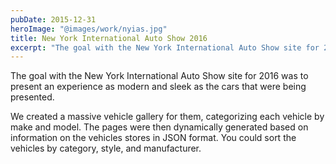 ```yaml
---
pubDate: 2015-12-31
heroImage: "@images/work/nyias.jpg"
title: New York International Auto Show 2016
excerpt: "The goal with the New York International Auto Show site for 2016 was to present an experience as modern and sleek as the cars that were being presented."
---
```


The goal with the New York International Auto Show site for 2016 was to present an experience as modern and sleek as the cars that were being presented.

We created a massive vehicle gallery for them, categorizing each vehicle by make and model. The pages were then dynamically generated based on information on the vehicles stores in JSON format. You could sort the vehicles by category, style, and manufacturer.

